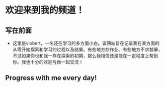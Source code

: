 # 欢迎来到我的频道！

## 写在前面

* 这里是viobert，一名还在学习的多方面小白。该网站旨在记录我在某方面的从零开始探索和学习的过程以及结果。有些地方抄作业、有些地方不求甚解，不过如果你也和我一样在探索的初期，那么我相信还是能在一定程度上帮到你。我也十分的欢迎与你一起交流！

## Progress with me every day!